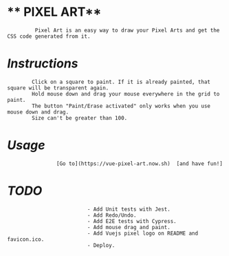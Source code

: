 #                                       **  PIXEL  ART**
             Pixel Art is an easy way to draw your Pixel Arts and get the CSS code generated from it. 
#                                       ***Instructions***
            Click on a square to paint. If it is already painted, that square will be transparent again.
            Hold mouse down and drag your mouse everywhere in the grid to paint.
            The button "Paint/Erase activated" only works when you use mouse down and drag.
            Size can't be greater than 100.

#                                        ***Usage***
                    [Go to](https://vue-pixel-art.now.sh)  [and have fun!]

#                                         ***TODO***

                              - Add Unit tests with Jest.
                              - Add Redo/Undo.
                              - Add E2E tests with Cypress.
                              - Add mouse drag and paint.
                              - Add Vuejs pixel logo on README and favicon.ico.
                              - Deploy.
